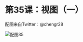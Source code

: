# 第35课：视图（一）

配图来自Twitter：@chengr28

![配图35](https://wiki.huihoo.com/images/4/46/Devopsgirls35.jpg)
